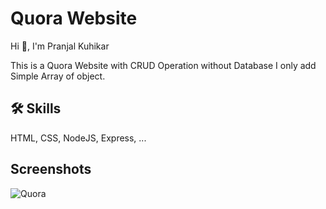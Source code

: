 
# Quora Website 

Hi 👋, I'm Pranjal Kuhikar

This is a Quora Website with CRUD Operation without Database I only add Simple Array of object.
## 🛠 Skills
HTML, CSS, NodeJS, Express, ...


## Screenshots

![Quora](https://github.com/pranjalkuhikar/My_Stuff/assets/99873964/29ca2b5e-44fc-47e8-9ece-673ec56125fb)
